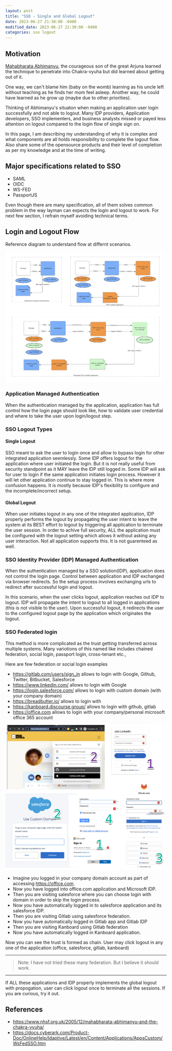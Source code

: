 ```yaml
---
layout: post
title: "SSO - Single and Global Logout"
date: 2023-06-27 21:30:00 -0400
modified_date: 2023-06-27 22:30:00 -0400
categories: sso logout
---
```


## Motivation

[Mahabharata Abhimanyu](https://www.nhsf.org.uk/2005/12/mahabharata-abhimanyu-and-the-chakra-vyuha/), the courageous son of the great Arjuna learned the technique to penetrate into Chakra-vyuha but did learned about getting out of it.

One way, we can't blame him (baby on the womb) learning as his uncle left without teaching as he finds her mom feel asleep.
Another way, he could have learned as he grow up (maybe due to other priorities).

Thinking of Abhimanyu's situaton when making an application user login successfully and not able to logout. Many IDP providers, Application developers, SSO implementers, and business analysts missed or payed less attention on logout compared to the login flow of single sign on.

In this page, I am describing my understanding of why it is complex and what components are all holds responsibility to complete the logout flow. Also share some of the opensource products and their level of completion as per my knowledge and at the time of writing.

## Major specifications related to SSO

- SAML
- OIDC
- WS-FED
- PassportJS

Even though there are many specification, all of them solves common problem in the way layman can expects the login and logout to work.
For next few section, I refrain myself avoiding technical terms.

## Login and Logout Flow

Reference diagram to understand flow at differnt scenarios.

<img src="/assets/images/sso-logout.png">

### Application Managed Authentication

When the authentication managed by the application, application has full control how the login page should look like, how to validate user credential and where to take the user upon login/logout step.

### SSO Logout Types

#### Single Logout

SSO meant to ask the user to login once and allow to bypass login for other integrated application seemlessly. Some IDP offers logout for the application where user initiated the login. But it is not really useful from security standpoint as it MAY leave the IDP still logged in. Some IDP will ask for user to login if the same application initiates login process. However it will let other application continue to stay logged in.
This is where more confusion happens. It is mostly because IDP's flexibility to configure and the incomplete/incorrect setup.

#### Global Logout

When user initiates logout in any one of the integrated application, IDP properly performs the logout by propagating the user intent to leave the system at its BEST effort to logout by triggering all application to terminate the user session. In order to achive full security, ALL the application must be configured with the logout setting which allows it without asking any user interaction. Not all application supports this. It is not guarenteed as well.

### SSO Identity Provider (IDP) Managed Authentication

When the authentication managed by a SSO solution(IDP), application does not control the login page. Control between application and IDP exchanged via browser redirects. So the setup process involves exchanging urls to redirect after successful login and logout.

In this scenario, when the user clicks logout, application reaches out IDP to logout. IDP will propagate the intent to logout to all logged in applications (this is not visible to the user). Upon successful logout, it redirects the user to the configured logout page by the application which originates the logout.

### SSO Federated login

This method is more complicated as the trust getting transferred across multiple systems. Many variotions of this named like includes chained federation, social login, passport login, cross-tenant etc.,

Here are few federation or social login examples

- https://gitlab.com/users/sign_in allows to login with Google, Github, Twitter, Bitbucket, Salesforce
- https://www.linkedin.com/ allows to login with Google
- https://login.salesforce.com/ allows to login with custom domain (with your company domain)
- https://breadbutter.io/ allows to login with
- https://kanboard.discourse.group/ allows to login with github, gitlab
- https://office.com allows to login with your company/personal microsoft office 365 account

<img src="/assets/images/chained-login.png">

- Imagine you logged in your company domain account as part of accessing https://office.com.
- Now you have logged into office.com application and Microsoft IDP.
- Then you are visiting salesforce where you can choose login with domain in order to skip the login process.
- Now you have automatically logged in to salesforce application and its salesforce IDP.
- Then you are visiting Gitlab using salesforce federation.
- Now you have automatically logged in Gitlab app and Gitlab IDP
- Then you are visiting Kanboard using Gitlab federation
- Now you have automatically logged in Kanboard application.

Now you can see the trust is formed as chain. User may click logout in any one of the application (office, salesforce, gitlab, kanboard)

---

> Note: I have not tried these many federation. But I believe it should work.

---

If ALL these applications and IDP properly implements the global logout with propogation, user can click logout once to terminate all the sessions.
If you are curious, try it out.

## References

- https://www.nhsf.org.uk/2005/12/mahabharata-abhimanyu-and-the-chakra-vyuha/
- https://docs.cyberark.com/Product-Doc/OnlineHelp/Idaptive/Latest/en/Content/Applications/AppsCustom/WsFedSSO.htm
